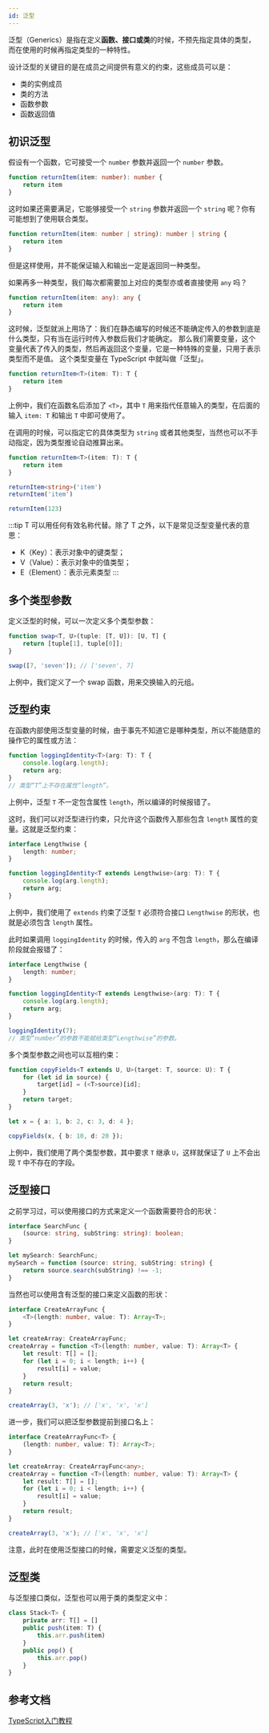 ```yaml
---
id: 泛型
---
```


泛型（Generics）是指在定义**函数、接口或类**的时候，不预先指定具体的类型，而在使用的时候再指定类型的一种特性。

设计泛型的关键目的是在成员之间提供有意义的约束，这些成员可以是：

- 类的实例成员
- 类的方法
- 函数参数
- 函数返回值


## 初识泛型

假设有一个函数，它可接受一个 `number` 参数并返回一个 `number` 参数。

```ts
function returnItem(item: number): number {
    return item
}
```

这时如果还需要满足，它能够接受一个 `string` 参数并返回一个 `string` 呢？你有可能想到了使用联合类型。

```ts
function returnItem(item: number | string): number | string {
    return item
}
```

但是这样使用，并不能保证输入和输出一定是返回同一种类型。

如果再多一种类型，我们每次都需要加上对应的类型亦或者直接使用 `any` 吗？

```ts
function returnItem(item: any): any {
    return item
}
```

这时候，泛型就派上用场了：我们在静态编写的时候还不能确定传入的参数到底是什么类型，只有当在运行时传入参数后我们才能确定。
那么我们需要变量，这个变量代表了传入的类型，然后再返回这个变量，它是一种特殊的变量，只用于表示类型而不是值。
这个类型变量在 TypeScript 中就叫做「泛型」。

```ts
function returnItem<T>(item: T): T {
    return item
}
```

上例中，我们在函数名后添加了 `<T>`，其中 `T` 用来指代任意输入的类型，在后面的输入 `item: T` 和输出 `T` 中即可使用了。

在调用的时候，可以指定它的具体类型为 `string` 或者其他类型，当然也可以不手动指定，因为类型推论自动推算出来。

```ts
function returnItem<T>(item: T): T {
    return item
}

returnItem<string>('item')
returnItem('item')

returnItem(123)
```

:::tip
T 可以用任何有效名称代替。除了 T 之外，以下是常见泛型变量代表的意思：

- K（Key）：表示对象中的键类型；
- V（Value）：表示对象中的值类型；
- E（Element）：表示元素类型
:::

## 多个类型参数

定义泛型的时候，可以一次定义多个类型参数：

```ts
function swap<T, U>(tuple: [T, U]): [U, T] {
    return [tuple[1], tuple[0]];
}

swap([7, 'seven']); // ['seven', 7]
```

上例中，我们定义了一个 swap 函数，用来交换输入的元组。


## 泛型约束

在函数内部使用泛型变量的时候，由于事先不知道它是哪种类型，所以不能随意的操作它的属性或方法：

```ts
function loggingIdentity<T>(arg: T): T {
    console.log(arg.length);
    return arg;
}
// 类型“T”上不存在属性“length”。
```

上例中，泛型 `T` 不一定包含属性 `length`，所以编译的时候报错了。

这时，我们可以对泛型进行约束，只允许这个函数传入那些包含 `length` 属性的变量。这就是泛型约束：

```ts
interface Lengthwise {
    length: number;
}

function loggingIdentity<T extends Lengthwise>(arg: T): T {
    console.log(arg.length);
    return arg;
}
```

上例中，我们使用了 `extends` 约束了泛型 `T` 必须符合接口 `Lengthwise` 的形状，也就是必须包含 `length` 属性。

此时如果调用 `loggingIdentity` 的时候，传入的 `arg` 不包含 `length`，那么在编译阶段就会报错了：

```ts
interface Lengthwise {
    length: number;
}

function loggingIdentity<T extends Lengthwise>(arg: T): T {
    console.log(arg.length);
    return arg;
}

loggingIdentity(7);
// 类型“number”的参数不能赋给类型“Lengthwise”的参数。
```

多个类型参数之间也可以互相约束：

```ts
function copyFields<T extends U, U>(target: T, source: U): T {
    for (let id in source) {
        target[id] = (<T>source)[id];
    }
    return target;
}

let x = { a: 1, b: 2, c: 3, d: 4 };

copyFields(x, { b: 10, d: 20 });
```

上例中，我们使用了两个类型参数，其中要求 `T` 继承 `U`，这样就保证了 `U` 上不会出现 `T` 中不存在的字段。

## 泛型接口

之前学习过，可以使用接口的方式来定义一个函数需要符合的形状：

```ts
interface SearchFunc {
    (source: string, subString: string): boolean;
}

let mySearch: SearchFunc;
mySearch = function (source: string, subString: string) {
    return source.search(subString) !== -1;
}
```

当然也可以使用含有泛型的接口来定义函数的形状：

```ts {2}
interface CreateArrayFunc {
    <T>(length: number, value: T): Array<T>;
}

let createArray: CreateArrayFunc;
createArray = function <T>(length: number, value: T): Array<T> {
    let result: T[] = [];
    for (let i = 0; i < length; i++) {
        result[i] = value;
    }
    return result;
}

createArray(3, 'x'); // ['x', 'x', 'x']
```

进一步，我们可以把泛型参数提前到接口名上：

```ts {1,5}
interface CreateArrayFunc<T> {
    (length: number, value: T): Array<T>;
}

let createArray: CreateArrayFunc<any>;
createArray = function <T>(length: number, value: T): Array<T> {
    let result: T[] = [];
    for (let i = 0; i < length; i++) {
        result[i] = value;
    }
    return result;
}

createArray(3, 'x'); // ['x', 'x', 'x']
```

注意，此时在使用泛型接口的时候，需要定义泛型的类型。

## 泛型类

与泛型接口类似，泛型也可以用于类的类型定义中：

```ts
class Stack<T> {
    private arr: T[] = []
    public push(item: T) {
        this.arr.push(item)
    }
    public pop() {
        this.arr.pop()
    }
}
```

## 参考文档

[TypeScript入门教程](https://ts.xcatliu.com/advanced/generics.html)
